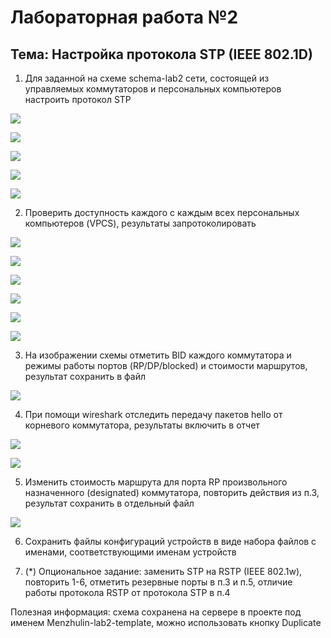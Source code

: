 # Лабораторная работа №2

## Тема: Настройка протокола STP (IEEE 802.1D)

1) Для заданной на схеме schema-lab2 сети, состоящей из управляемых коммутаторов и персональных компьютеров настроить протокол STP

![](./screenshot/1.png)

![](./screenshot/2.png)

![](./screenshot/3.png)

![](./screenshot/4.png)

![](./screenshot/5.png)

2) Проверить доступность каждого с каждым всех персональных компьютеров (VPCS), результаты запротоколировать

![](./screenshot/6.png)

![](./screenshot/7.png)

![](./screenshot/8.png)

![](./screenshot/9.png)

![](./screenshot/10.png)

![](./screenshot/11.png)

3) На изображении схемы отметить BID каждого коммутатора и режимы работы портов (RP/DP/blocked) и стоимости маршрутов, результат сохранить в файл

![](./screenshot/12.png)

4) При помощи wireshark отследить передачу пакетов hello от корневого коммутатора, результаты включить в отчет

![](./screenshot/13.png)

![](./screenshot/14.png)

5) Изменить стоимость маршрута для порта RP произвольного назначенного (designated) коммутатора, повторить действия из п.3, результат сохранить в отдельный файл

![](./screenshot/15.png)

6) Сохранить файлы конфигураций устройств в виде набора файлов с именами, соответствующими именам устройств

7) (*) Опциональное задание: заменить STP на RSTP (IEEE 802.1w), повторить 1-6, отметить резервные порты в п.3 и п.5, отличие работы протокола RSTP от протокола STP в п.4

Полезная информация: схема сохранена на сервере в проекте под именем Menzhulin-lab2-template, можно использовать кнопку Duplicate